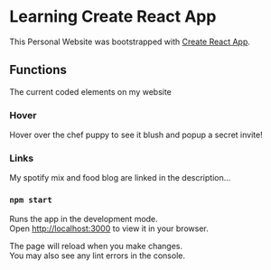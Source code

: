 # Learning Create React App

This Personal Website was bootstrapped with [Create React App](https://github.com/facebook/create-react-app).

## Functions

The current coded elements on my website

### Hover

Hover over the chef puppy to see it blush and popup a secret invite!

### Links

My spotify mix and food blog are linked in the description...

### `npm start`

Runs the app in the development mode.\
Open [http://localhost:3000](http://localhost:3000) to view it in your browser.

The page will reload when you make changes.\
You may also see any lint errors in the console.


